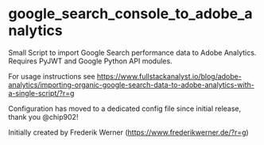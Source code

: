 # google_search_console_to_adobe_analytics
Small Script to import Google Search performance data to Adobe Analytics. Requires PyJWT and Google Python API modules.

For usage instructions see https://www.fullstackanalyst.io/blog/adobe-analytics/importing-organic-google-search-data-to-adobe-analytics-with-a-single-script/?r=g

Configuration has moved to a dedicated config file since initial release, thank you @chip902!

Initially created by Frederik Werner (https://www.frederikwerner.de/?r=g)
